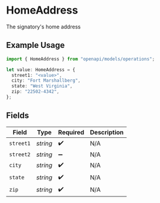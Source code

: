 # HomeAddress

The signatory's home address

## Example Usage

```typescript
import { HomeAddress } from "openapi/models/operations";

let value: HomeAddress = {
  street1: "<value>",
  city: "Fort Marshallberg",
  state: "West Virginia",
  zip: "22502-4342",
};
```

## Fields

| Field              | Type               | Required           | Description        |
| ------------------ | ------------------ | ------------------ | ------------------ |
| `street1`          | *string*           | :heavy_check_mark: | N/A                |
| `street2`          | *string*           | :heavy_minus_sign: | N/A                |
| `city`             | *string*           | :heavy_check_mark: | N/A                |
| `state`            | *string*           | :heavy_check_mark: | N/A                |
| `zip`              | *string*           | :heavy_check_mark: | N/A                |